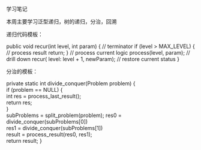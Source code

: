 学习笔记


本周主要学习泛型递归，树的递归，分治，回溯

递归代码模板：

public void recur(int level, int param) {
    // terminator
    if (level > MAX_LEVEL) {
      // process result
      return;
    }
    // process current logic
    process(level, param);
    // drill down
    recur( level: level + 1, newParam);
    // restore current status
}

分治的模板：

private static int divide_conquer(Problem problem) {   
    if (problem == NULL) {    
      int res = process_last_result();    
      return res;       
    }  
    subProblems = split_problem(problem);
    res0 = divide_conquer(subProblems[0])  
    res1 = divide_conquer(subProblems[1])    
    result = process_result(res0, res1);    
    return result;
}